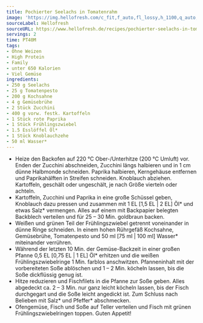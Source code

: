 ```yaml
---
title: Pochierter Seelachs in Tomatenrahm
image: 'https://img.hellofresh.com/c_fit,f_auto,fl_lossy,h_1100,q_auto,w_2600/hellofresh_s3/image/pochierter-seelachs-in-tomatenrahm-76798eae.jpg'
sourceLabel: Hellofresh
sourceURL: https://www.hellofresh.de/recipes/pochierter-seelachs-in-tomatenrahm-62ab30826a9daac7a10dd3ae
servings: 2
time: PT40M
tags:
- Ohne Weizen
- High Protein
- Family
- unter 650 Kalorien
- Viel Gemüse
ingredients:
- 250 g Seelachs
- 25 g Tomatenpesto
- 200 g Kochsahne
- 4 g Gemüsebrühe
- 2 Stück Zucchini
- 400 g vorw. festk. Kartoffeln
- 1 Stück rote Paprika
- 1 Stück Frühlingszwiebel
- 1.5 Esslöffel Öl*
- 1 Stück Knoblauchzehe
- 50 ml Wasser*
---
```


- Heize den Backofen auf 220 °C Ober-/Unterhitze (200 °C Umluft) vor.  Enden der Zucchini abschneiden, Zucchini längs halbieren und in 1 cm dünne Halbmonde schneiden.  Paprika halbieren, Kerngehäuse entfernen und Paprikahälften in Streifen schneiden.  Knoblauch abziehen.  Kartoffeln, geschält oder ungeschält, je nach Größe vierteln oder achteln.
- Kartoffeln, Zucchini und Paprika in eine große Schüssel geben, Knoblauch dazu pressen und zusammen mit 1 EL [1,5 EL | 2 EL] Öl\* und etwas Salz\* vermengen. Alles auf einem mit Backpapier belegten Backblech verteilen und für 25 – 30 Min. goldbraun backen.
- Weißen und grünen Teil der Frühlingszwiebel getrennt voneinander in dünne Ringe schneiden.  In einem hohen Rührgefäß Kochsahne, Gemüsebrühe, Tomatenpesto und 50 ml [75 ml | 100 ml] Wasser\* miteinander verrühren.
- Während der letzten 10 Min. der Gemüse-Backzeit in einer großen Pfanne 0,5 EL [0,75 EL | 1 EL] Öl\* erhitzen und die weißen Frühlingszwiebelringe 1 Min. farblos anschwitzen. Pfanneninhalt mit der vorbereiteten Soße ablöschen und 1 – 2 Min. köcheln lassen, bis die Soße dickflüssig genug ist.
- Hitze reduzieren und Fischfilets in die Pfanne zur Soße geben. Alles abgedeckt ca. 2 – 3 Min. nur ganz leicht köcheln lassen, bis der Fisch durchgegart und die Soße leicht angedickt ist. Zum Schluss nach Belieben mit Salz\* und Pfeffer\* abschmecken.
- Ofengemüse, Fisch und Soße auf Teller verteilen und Fisch mit grünen Frühlingszwiebelringen toppen.  Guten Appetit!
